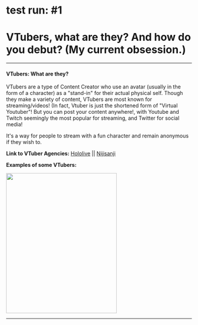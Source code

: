 # test run: #1



  <h1><b>VTubers, what are they? And how do you debut? (My current obsession.)</b></h1>
     <hr>
     
  <p><h4>VTubers: What are they?</h4></p>
  
  <p>VTubers are a type of Content Creator who use an avatar (usually in the form of a character) as a "stand-in" for their actual physical self. Though they make a variety of content, VTubers are most known for streaming/videos! (In fact, Vtuber is just the shortened form of "Virtual Youtuber"! But you can post your content anywhere!, with Youtube and Twitch seemingly the most popular for streaming, and Twitter for social media!

It's a way for people to stream with a fun character and remain anonymous if they wish to.</p>
  
  <strong>Link to VTuber Agencies:</strong> 
  <a href="https://en.hololive.tv/">Hololive</a> || <a href="https://www.nijisanji.jp/en/talents?filter=nijisanjien">Nijisanji</a> 
  
  <strong>Examples of some VTubers:</strong> 
  <p><img src="https://hololive.hololivepro.com/wp-content/uploads/2022/04/4004_Gawr-Gura.png"
        width="300"
        height="380"/>
  
  
  <hr></p>
  

  

